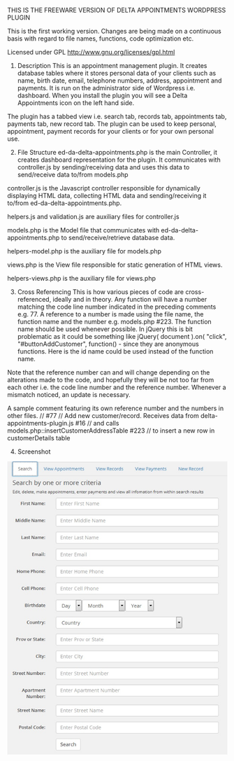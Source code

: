 THIS IS THE FREEWARE VERSION OF DELTA APPOINTMENTS WORDPRESS PLUGIN

This is the first working version. Changes are being made on a continuous basis with regard to
file names, functions, code optimization etc.

Licensed under GPL http://www.gnu.org/licenses/gpl.html

1. Description
This is an appointment management plugin. It creates database tables where it stores personal data of your clients such as name, birth date, email, telephone numbers, address, appointment and payments. It is run on the administrator side of Wordpress i.e. dashboard. When you install the plugin you will see a Delta Appointments icon on the left hand side.

The plugin has a tabbed view i.e. search tab, records tab, appointments tab, payments tab, new record tab. The plugin can be used to keep personal, appointment, payment records for your clients or for your own personal use.

2. File Structure
ed-da-delta-appointments.php is the main Controller, it creates dashboard representation for the plugin. It communicates with controller.js by sending/receiving data and uses this data to send/receive data to/from models.php

controller.js is the Javascript controller responsible for dynamically displaying HTML data, collecting HTML data and sending/receiving it to/from ed-da-delta-appointments.php.

helpers.js and validation.js are auxiliary files for controller.js

models.php is the Model file that communicates with ed-da-delta-appointments.php to send/receive/retrieve database data. 

helpers-model.php is the auxiliary file for models.php

views.php is the View file responsible for static generation of HTML views.

helpers-views.php is the auxiliary file for views.php

3. Cross Referencing
This is how various pieces of code are cross-referenced, ideally and in theory. Any function will have a number matching the code line number indicated in the preceding comments e.g. 77. A reference to a number is made using the file name, the function name and the number e.g. models.php #223. The function name should be used whenever possible. In jQuery this is bit problematic as it could be something like jQuery( document ).on( "click", "#buttonAddCustomer", function() - since they are anonymous functions. Here is the id name could be used instead of the function name.

Note that the reference number can and will change depending on the alterations made to the code, and hopefully they will be not too far from each other i.e. the code line number and the reference number. Whenever a mismatch noticed, an update is necessary.

A sample comment featuring its own reference number and the numbers in other files.
// #77
// Add new customer/record. Receives data from delta-appointments-plugin.js #16
// and calls models.php::insertCustomerAddressTable #223
// to insert a new row in customerDetails table

4. Screenshot

[![screenshot](screenshot.jpg)](screenshot.jpg)
